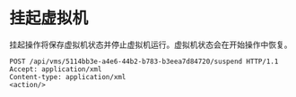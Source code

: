 # 挂起虚拟机

挂起操作将保存虚拟机状态并停止虚拟机运行。虚拟机状态会在开始操作中恢复。

                
    POST /api/vms/5114bb3e-a4e6-44b2-b783-b3eea7d84720/suspend HTTP/1.1
    Accept: application/xml
    Content-type: application/xml
    <action/>
                
              
